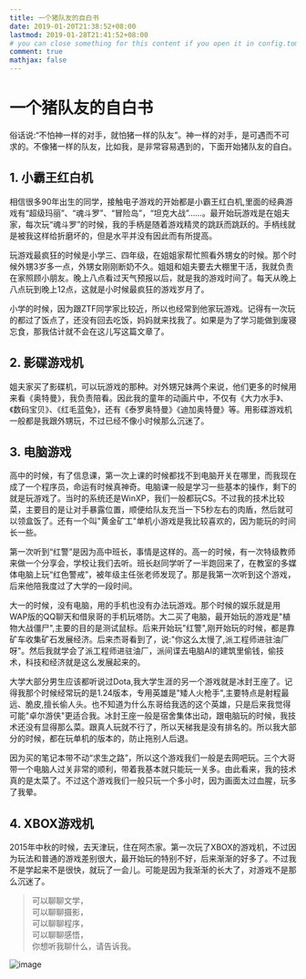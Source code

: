 ```yaml
---
title: 一个猪队友的自白书
date: 2019-01-20T21:38:52+08:00
lastmod: 2019-01-28T21:41:52+08:00
# you can close something for this content if you open it in config.toml.
comment: true
mathjax: false
---
```


# 一个猪队友的自白书

俗话说:“不怕神一样的对手，就怕猪一样的队友”。神一样的对手，是可遇而不可求的。不像猪一样的队友，比如我，是非常容易遇到的，下面开始猪队友的自白。

## 1. 小霸王红白机

相信很多90年出生的同学，接触电子游戏的开始都是小霸王红白机,里面的经典游戏有“超级玛丽”、“魂斗罗”、“冒险岛”，“坦克大战”……。最开始玩游戏是在姐夫家，每次玩“魂斗罗”的时候，我的手柄是随着游戏精灵的跳跃而跳跃的。手柄线就是被我这样给折磨坏的，但是水平并没有因此而有所提高。

玩游戏最疯狂的时候是小学三、四年级，在姐姐家帮忙照看外甥女的时候。那个时候外甥3岁多一点，外甥女刚刚断奶不久。姐姐和姐夫要去大棚里干活，我就负责在家照顾小朋友。晚上八点看过天气预报以后，就是我的游戏时间了。每天从晚上八点玩到晚上12点，这就是小时候最疯狂的游戏岁月了。

小学的时候，因为跟ZTF同学家比较近，所以也经常到他家玩游戏。记得有一次玩的都过了饭点了，还没有回去吃饭，妈妈就来找我了。如果是为了学习能做到废寝忘食，那我估计就不会在这儿写这篇文章了。

## 2. 影碟游戏机

姐夫家买了影碟机，可以玩游戏的那种。对外甥兄妹两个来说，他们更多的时候用来看《奥特曼》，我负责陪看。因此我的童年的动画片中，不仅有《大力水手》、《数码宝贝》、《红毛蓝兔》，还有《泰罗奥特曼》《迪加奥特曼》等。用影碟游戏机一般都是我跟外甥玩，不过已经不像小时候那么沉迷了。

## 3. 电脑游戏

高中的时候，有了信息课，第一次上课的时候都找不到电脑开关在哪里，而我现在成了一个程序员，命运有时候真神奇。电脑课一般是学习一些基本的操作，剩下的就是玩游戏了。当时的系统还是WinXP，我们一般都玩CS。不过我的技术比较菜，主要目的是让对手暴露位置，顺便给队友充当一下5秒左右的肉盾，然后就可以领盒饭了。还有一个叫"黄金矿工"单机小游戏是我比较喜欢的，因为能玩的时间长一些。

第一次听到“红警”是因为高中班长，事情是这样的。高一的时候，有一次特级教师来做一个分享会，学校让我们去听。班长赵同学听了一半跑回来了，在教室的多媒体电脑上玩“红色警戒”，被年级主任张老师发现了。那是我第一次听到这个游戏，后来他陪我度过了大学的一段时间。

大一的时候，没有电脑，用的手机也没有办法玩游戏。那个时候的娱乐就是用WAP版的QQ聊天和借泉哥的手机玩塔防。大二买了电脑，最开始玩的游戏是"植物大战僵尸",主要的目的是测试鼠标。后来开始玩"红警",刚开始玩的时候，都是靠矿车收集矿石发展经济。后来杰哥看到了，说:"你这么太慢了,派工程师进驻油厂呀"。然后我就学会了派工程师进驻油厂，派间谍去电脑AI的建筑里偷钱，偷技术，科技和经济就是这么发展起来的。

大学大部分男生应该都听说过Dota,我大学生涯的另一个游戏就是冰封王座了。记得我那个时候经常玩的是1.24版本，专用英雄是"矮人火枪手",主要特点是射程最远、脆皮,擅长偷人头。也不知道为什么东哥给我选的这个英雄，只是后来我觉得可能"卓尔游侠"更适合我。冰封王座一般是宿舍集体出动，跟电脑玩的时候，我技术还没有显得那么菜。跟真人玩就不行了，所以天梯我是没有排名的。所以我大部分的时候，都在玩单机的版本的，防止拖别人后退。

因为买的笔记本带不动“求生之路”，所以这个游戏我们一般是去网吧玩。三个大哥带一个电脑人过关非常的顺利，带着我基本就只能玩一关多。由此看来，我的技术真的是太菜了。不过这个游戏我们一般只玩一个多小时，因为画面太过血腥，玩多了我晕。

## 4. XBOX游戏机

2015年中秋的时候，去天津玩，住在阿杰家。第一次玩了XBOX的游戏机，不过因为玩法和普通的游戏差别很大，最开始玩的特别不好，后来渐渐的好多了。不过我不是学起来不是很快，就玩了一会儿。可能是因为我渐渐的长大了，对游戏不是那么沉迷了。



> 可以聊聊文学，   
> 可以聊聊摄影，   
> 可以聊聊程序，   
> 可以聊聊感悟，   
> 你想听我聊什么，请告诉我。

![image](https://mmbiz.qpic.cn/mmbiz_jpg/IDHaWiaS8DJpDWaY4ZNTpQR4riciaVTEqPkpwGNwbmUxHUjv8licNxNlD9IEia7rCb8KYibdRWCiamYGRfetNW1CyqWTQ/0?wx_fmt=jpeg)

